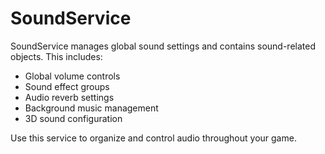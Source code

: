 # SoundService

SoundService manages global sound settings and contains sound-related objects. This includes:
- Global volume controls
- Sound effect groups
- Audio reverb settings
- Background music management
- 3D sound configuration

Use this service to organize and control audio throughout your game.